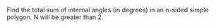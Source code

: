 Find the total sum of internal angles (in degrees) in an n-sided simple polygon. N will be greater than 2.
